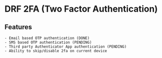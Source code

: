 # DRF 2FA (Two Factor Authentication)

## Features
    - Email based OTP authentication (DONE)
    - SMS based OTP authentication (PENDING)
    - Third party Authenticator App authentication (PENDING)
    - Ability to skip/disable 2fa on current device
